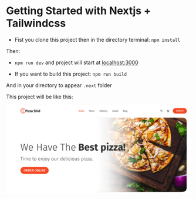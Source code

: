 
# Getting Started with Nextjs + Tailwindcss


- Fist you clone this project then in the directory terminal:  `npm install`


Then:

- `npm run dev` and project will start at [localhost:3000]()

- If you want to build this project: `npm run build`

And in your directory to appear `.next` folder


This project will be like this: 

<img src="./public/readmeimg.png"/>

   